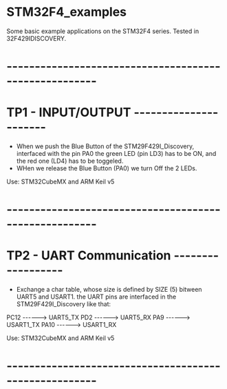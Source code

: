 # STM32F4_examples
Some basic example applications on the STM32F4 series. Tested in 32F429IDISCOVERY.
# ------------------------------------------------------
# TP1 - INPUT/OUTPUT      ----------------------
  -  When we push the Blue Button of the STM29F429I_Discovery, interfaced with the pin PA0 the green LED (pin LD3) has to be ON, and the red one (LD4) has to be toggeled.
  -  WHen we release the Blue Button (PA0) we turn Off the 2 LEDs.

Use: STM32CubeMX and ARM Keil v5
# ------------------------------------------------------
# TP2 - UART Communication    ------------------
  - Exchange a char table, whose size is defined by SIZE (5) bitween UART5 and USART1.
  the UART pins are interfaced in the STM29F429I_Discovery like that:
  
  PC12 ------> UART5_TX               PD2 ------> UART5_RX
  PA9 ------> USART1_TX               PA10 ------> USART1_RX

Use: STM32CubeMX and ARM Keil v5
# ------------------------------------------------------
